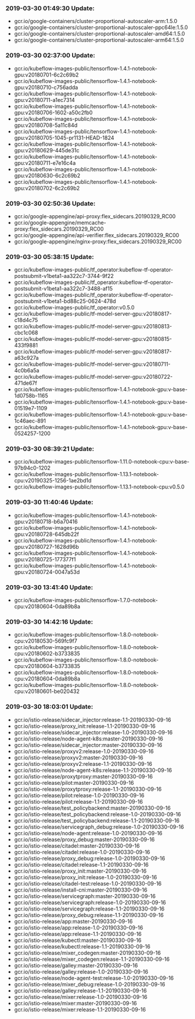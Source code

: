 ### 2019-03-30 01:49:30 Update:

- gcr.io/google-containers/cluster-proportional-autoscaler-arm:1.5.0
- gcr.io/google-containers/cluster-proportional-autoscaler-ppc64le:1.5.0
- gcr.io/google-containers/cluster-proportional-autoscaler-amd64:1.5.0
- gcr.io/google-containers/cluster-proportional-autoscaler-arm64:1.5.0
### 2019-03-30 02:37:00 Update:

- gcr.io/kubeflow-images-public/tensorflow-1.4.1-notebook-gpu:v20180701-6c2c69b2
- gcr.io/kubeflow-images-public/tensorflow-1.4.1-notebook-gpu:v20180710-c756adda
- gcr.io/kubeflow-images-public/tensorflow-1.4.1-notebook-gpu:v20180711-a1ec7314
- gcr.io/kubeflow-images-public/tensorflow-1.4.1-notebook-gpu:v20180706-1602-a50c2fb0
- gcr.io/kubeflow-images-public/tensorflow-1.4.1-notebook-gpu:v20180708-5a11c84d
- gcr.io/kubeflow-images-public/tensorflow-1.4.1-notebook-gpu:v20180705-1045-pr1131-HEAD-1824
- gcr.io/kubeflow-images-public/tensorflow-1.4.1-notebook-gpu:v20180629-445de31c
- gcr.io/kubeflow-images-public/tensorflow-1.4.1-notebook-gpu:v20180711-e7e16c4a
- gcr.io/kubeflow-images-public/tensorflow-1.4.1-notebook-gpu:v20180630-6c2c69b2
- gcr.io/kubeflow-images-public/tensorflow-1.4.1-notebook-gpu:v20180702-6c2c69b2
### 2019-03-30 02:50:36 Update:

- gcr.io/google-appengine/api-proxy:flex_sidecars.20190329_RC00
- gcr.io/google-appengine/memcache-proxy:flex_sidecars.20190329_RC00
- gcr.io/google-appengine/api-verifier:flex_sidecars.20190329_RC00
- gcr.io/google-appengine/nginx-proxy:flex_sidecars.20190329_RC00
### 2019-03-30 05:38:15 Update:

- gcr.io/kubeflow-images-public/tf_operator:kubeflow-tf-operator-postsubmit-v1beta1-aa322c7-3744-9f22
- gcr.io/kubeflow-images-public/tf_operator:kubeflow-tf-operator-postsubmit-v1beta1-aa322c7-3488-af15
- gcr.io/kubeflow-images-public/tf_operator:kubeflow-tf-operator-postsubmit-v1beta1-bd88c25-0624-478d
- gcr.io/kubeflow-images-public/tf_operator:v0.5.0
- gcr.io/kubeflow-images-public/tf-model-server-gpu:v20180817-c18d4c75
- gcr.io/kubeflow-images-public/tf-model-server-gpu:v20180813-cbc1c068
- gcr.io/kubeflow-images-public/tf-model-server-gpu:v20180815-433f9881
- gcr.io/kubeflow-images-public/tf-model-server-gpu:v20180817-a63c927a
- gcr.io/kubeflow-images-public/tf-model-server-gpu:v20180711-4c0b6a5a
- gcr.io/kubeflow-images-public/tf-model-server-gpu:v20180722-471de67f
- gcr.io/kubeflow-images-public/tensorflow-1.4.1-notebook-gpu:v-base-1d0758b-1165
- gcr.io/kubeflow-images-public/tensorflow-1.4.1-notebook-gpu:v-base-01519e7-1109
- gcr.io/kubeflow-images-public/tensorflow-1.4.1-notebook-gpu:v-base-1c46aec-891
- gcr.io/kubeflow-images-public/tensorflow-1.4.1-notebook-gpu:v-base-0524257-1200
### 2019-03-30 08:39:21 Update:

- gcr.io/kubeflow-images-public/tensorflow-1.11.0-notebook-cpu:v-base-97b94c0-1202
- gcr.io/kubeflow-images-public/tensorflow-1.13.1-notebook-cpu:v20190325-1256-1ae2bd1d
- gcr.io/kubeflow-images-public/tensorflow-1.13.1-notebook-cpu:v0.5.0
### 2019-03-30 11:40:46 Update:

- gcr.io/kubeflow-images-public/tensorflow-1.4.1-notebook-gpu:v20180718-b6a70416
- gcr.io/kubeflow-images-public/tensorflow-1.4.1-notebook-gpu:v20180728-645db22f
- gcr.io/kubeflow-images-public/tensorflow-1.4.1-notebook-gpu:v20180727-1628d96b
- gcr.io/kubeflow-images-public/tensorflow-1.4.1-notebook-gpu:v20180725-177377f1
- gcr.io/kubeflow-images-public/tensorflow-1.4.1-notebook-gpu:v20180724-0047a53d
### 2019-03-30 13:41:40 Update:

- gcr.io/kubeflow-images-public/tensorflow-1.7.0-notebook-cpu:v20180604-0da89b8a
### 2019-03-30 14:42:16 Update:

- gcr.io/kubeflow-images-public/tensorflow-1.8.0-notebook-cpu:v20180530-569fc9f7
- gcr.io/kubeflow-images-public/tensorflow-1.8.0-notebook-cpu:v20180602-b3733835
- gcr.io/kubeflow-images-public/tensorflow-1.8.0-notebook-cpu:v20180604-b3733835
- gcr.io/kubeflow-images-public/tensorflow-1.8.0-notebook-cpu:v20180604-0da89b8a
- gcr.io/kubeflow-images-public/tensorflow-1.8.0-notebook-cpu:v20180601-be020432
### 2019-03-30 18:03:01 Update:

- gcr.io/istio-release/sidecar_injector:release-1.1-20190330-09-16
- gcr.io/istio-release/proxy_init:release-1.1-20190330-09-16
- gcr.io/istio-release/sidecar_injector:release-1.0-20190330-09-16
- gcr.io/istio-release/node-agent-k8s:master-20190330-09-16
- gcr.io/istio-release/sidecar_injector:master-20190330-09-16
- gcr.io/istio-release/proxyv2:release-1.0-20190330-09-16
- gcr.io/istio-release/proxyv2:master-20190330-09-16
- gcr.io/istio-release/proxyv2:release-1.1-20190330-09-16
- gcr.io/istio-release/node-agent-k8s:release-1.1-20190330-09-16
- gcr.io/istio-release/proxytproxy:master-20190330-09-16
- gcr.io/istio-release/pilot:master-20190330-09-16
- gcr.io/istio-release/proxytproxy:release-1.1-20190330-09-16
- gcr.io/istio-release/pilot:release-1.0-20190330-09-16
- gcr.io/istio-release/pilot:release-1.1-20190330-09-16
- gcr.io/istio-release/test_policybackend:master-20190330-09-16
- gcr.io/istio-release/test_policybackend:release-1.0-20190330-09-16
- gcr.io/istio-release/test_policybackend:release-1.1-20190330-09-16
- gcr.io/istio-release/servicegraph_debug:release-1.0-20190330-09-16
- gcr.io/istio-release/node-agent:release-1.0-20190330-09-16
- gcr.io/istio-release/proxy_debug:master-20190330-09-16
- gcr.io/istio-release/citadel:master-20190330-09-16
- gcr.io/istio-release/citadel:release-1.0-20190330-09-16
- gcr.io/istio-release/proxy_debug:release-1.0-20190330-09-16
- gcr.io/istio-release/citadel:release-1.1-20190330-09-16
- gcr.io/istio-release/proxy_init:master-20190330-09-16
- gcr.io/istio-release/proxy_init:release-1.0-20190330-09-16
- gcr.io/istio-release/citadel-test:release-1.0-20190330-09-16
- gcr.io/istio-release/install-cni:master-20190330-09-16
- gcr.io/istio-release/servicegraph:master-20190330-09-16
- gcr.io/istio-release/servicegraph:release-1.0-20190330-09-16
- gcr.io/istio-release/servicegraph:release-1.1-20190330-09-16
- gcr.io/istio-release/proxy_debug:release-1.1-20190330-09-16
- gcr.io/istio-release/app:master-20190330-09-16
- gcr.io/istio-release/app:release-1.0-20190330-09-16
- gcr.io/istio-release/app:release-1.1-20190330-09-16
- gcr.io/istio-release/kubectl:master-20190330-09-16
- gcr.io/istio-release/kubectl:release-1.1-20190330-09-16
- gcr.io/istio-release/mixer_codegen:master-20190330-09-16
- gcr.io/istio-release/mixer_codegen:release-1.1-20190330-09-16
- gcr.io/istio-release/galley:master-20190330-09-16
- gcr.io/istio-release/galley:release-1.0-20190330-09-16
- gcr.io/istio-release/node-agent-test:release-1.0-20190330-09-16
- gcr.io/istio-release/mixer_debug:release-1.0-20190330-09-16
- gcr.io/istio-release/galley:release-1.1-20190330-09-16
- gcr.io/istio-release/mixer:release-1.0-20190330-09-16
- gcr.io/istio-release/mixer:master-20190330-09-16
- gcr.io/istio-release/mixer:release-1.1-20190330-09-16
